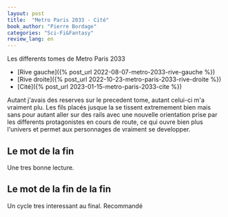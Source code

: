 ```yaml
---
layout: post
title:  "Metro Paris 2033 - Cité"
book_author: "Pierre Bordage"
categories: "Sci-Fi&Fantasy"
review_lang: en
---
```


Les differents tomes de Metro Paris 2033
- [Rive gauche]({% post_url 2022-08-07-metro-2033-rive-gauche %})
- [Rive droite]({% post_url 2022-10-23-metro-paris-2033-rive-droite %})
- [Cité]({% post_url 2023-01-15-metro-paris-2033-cite %})

Autant j'avais des reserves sur le precedent tome, autant celui-ci m'a vraiment plu. Les fils placés jusque la se tissent extremement bien mais sans pour autant aller sur des rails avec une nouvelle orientation prise par les differents protagonistes en cours de route, ce qui ouvre bien plus l'univers et permet aux personnages de vraiment se developper.

## Le mot de la fin

Une tres bonne lecture.

## Le mot de la fin de la fin

Un cycle tres interessant au final. Recommandé
